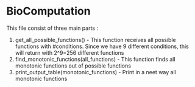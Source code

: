 # BioComputation

This file consist of three main parts :
1. get_all_possible_functions() - This function receives all possible functions with #conditions. Since we have 9 different conditions, this will return with 2^9=256 different functions
2. find_monotonic_functions(all_functions) - This function finds all monotonic functions out of possible functions
3. print_output_table(monotonic_functions) - Print in a neet way all monotonic functions